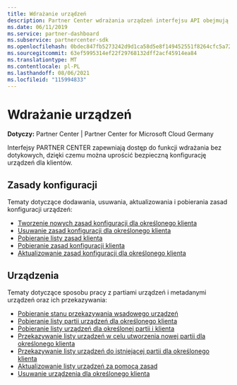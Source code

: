 ```yaml
---
title: Wdrażanie urządzeń
description: Partner Center wdrażania urządzeń interfejsu API obejmują zasady konfiguracji i urządzenia.
ms.date: 06/11/2019
ms.service: partner-dashboard
ms.subservice: partnercenter-sdk
ms.openlocfilehash: 0bdec847fb5273242d9d1ca58d5e8f149452551f8264cfc5a72465d66d2506e4
ms.sourcegitcommit: 63ef5995314ef22f29768132dff2acf45914ea84
ms.translationtype: MT
ms.contentlocale: pl-PL
ms.lasthandoff: 08/06/2021
ms.locfileid: "115994833"
---
```

# <a name="device-deployment"></a>Wdrażanie urządzeń

**Dotyczy:** Partner Center | Partner Center for Microsoft Cloud Germany

Interfejsy PARTNER CENTER zapewniają dostęp do funkcji wdrażania bez dotykowych, dzięki czemu można uprościć bezpieczną konfigurację urządzeń dla klientów.

## <a name="configuration-policies"></a>Zasady konfiguracji

Tematy dotyczące dodawania, usuwania, aktualizowania i pobierania zasad konfiguracji urządzeń:

- [Tworzenie nowych zasad konfiguracji dla określonego klienta](create-a-new-configuration-policy-for-the-specified-customer.md)
- [Usuwanie zasad konfiguracji dla określonego klienta](delete-a-configuration-policy-for-the-specified-customer.md)
- [Pobieranie listy zasad klienta](get-a-list-of-a-customer-s-policies.md)
- [Pobieranie zasad konfiguracji klienta](retrieve-a-customer-s-configuration-policy.md)
- [Aktualizowanie zasad konfiguracji dla określonego klienta](update-a-configuration-policy-for-the-specified-customer.md)

## <a name="devices"></a>Urządzenia

Tematy dotyczące sposobu pracy z partiami urządzeń i metadanymi urządzeń oraz ich przekazywania:

- [Pobieranie stanu przekazywania wsadowego urządzeń](get-the-status-of-a-device-batch-upload.md)
- [Pobieranie listy partii urządzeń dla określonego klienta](get-the-list-of-device-batches-for-the-specified-customer.md)
- [Pobieranie listy urządzeń dla określonej partii i klienta](get-a-list-of-devices-for-the-specified-batch-and-customer.md)
- [Przekazywanie listy urządzeń w celu utworzenia nowej partii dla określonego klienta](upload-a-list-of-devices-to-create-a-new-batch-for-the-specified-customer.md)
- [Przekazywanie listy urządzeń do istniejącej partii dla określonego klienta](upload-a-list-of-devices-for-the-specified-customer.md)
- [Aktualizowanie listy urządzeń za pomocą zasad](update-a-list-of-devices-with-a-policy.md)
- [Usuwanie urządzenia dla określonego klienta](delete-a-device-for-the-specified-customer.md)
